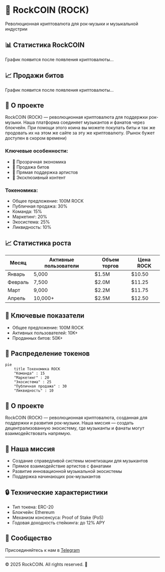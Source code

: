 # 🎸 RockCOIN (ROCK)

Революционная криптовалюта для рок-музыки и музыкальной индустрии

## 📊 Статистика RockCOIN


График появится после появления криптовалюты...

## 📈 Продажи битов

График появится после появления криптовалюты...

## 🚀 О проекте

RockCOIN (ROCK) — революционная криптовалюта для поддержки рок-музыки. Наша платформа соединяет музыкантов и фанатов через блокчейн.
При помощи этого коина вы можете покупать биты и так же продовать их на этом же сайте за эту же криптовалюту. 
(Рынок бужет доступен в скором времени)

### Ключевые особенности:
- 💎 Прозрачная экономика
- 🎵 Продажа битов
- 🤝 Прямая поддержка артистов
- 🌟 Эксклюзивный контент

### Токеномика:
- Общее предложение: 100M ROCK
- Публичная продажа: 30%
- Команда: 15%
- Маркетинг: 20%
- Экосистема: 25%
- Ликвидность: 10%


## 📈 Статистика роста

| Месяц | Активные пользователи | Объем торгов | Цена ROCK |
|-------|----------------------|--------------|-----------|
| Январь | 5,000 | $1.5M | $10.50 |
| Февраль | 7,500 | $2.0M | $11.25 |
| Март | 9,000 | $2.2M | $11.75 |
| Апрель | 10,000+ | $2.5M | $12.50 |

## 💎 Ключевые показатели

- Общее предложение: 100M ROCK
- Активных пользователей: 10K+
- Проданных битов: 50K+

## 🔄 Распределение токенов

```mermaid
pie
    title Токеномика ROCK
    "Команда" : 15
    "Маркетинг" : 20
    "Экосистема" : 25
    "Публичная продажа" : 30
    "Ликвидность" : 10
```

## 💫 О проекте

RockCOIN (ROCK) — революционная криптовалюта, созданная для поддержки и развития рок-музыки. 
Наша миссия — создать децентрализованную экосистему, где музыканты и фанаты могут взаимодействовать напрямую.

## 🎯 Наша миссия

- Создание справедливой системы монетизации для музыкантов
- Прямое взаимодействие артистов с фанатами
- Развитие инновационной музыкальной экосистемы
- Поддержка начинающих рок-музыкантов

## 🔒 Технические характеристики

- Тип токена: ERC-20
- Блокчейн: Ethereum
- Механизм консенсуса: Proof of Stake (PoS)
- Годовая доходность стейкинга: до 12% APY

## 🤝 Сообщество

Присоединяйтесь к нам в [Telegram](https://t.me/rockcoin123)

---

© 2025 RockCOIN. All rights reserved. 🎸
